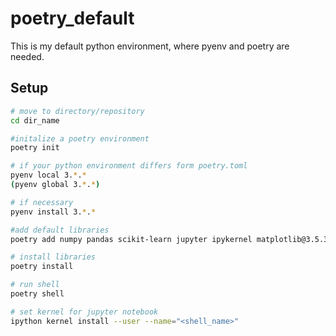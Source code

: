 # poetry_default
This is my default python environment, where pyenv and poetry are needed.

## Setup
```bash
# move to directory/repository 
cd dir_name

#initalize a poetry environment
poetry init 

# if your python environment differs form poetry.toml
pyenv local 3.*.*
(pyenv global 3.*.*)

# if necessary  
pyenv install 3.*.*

#add default libraries
poetry add numpy pandas scikit-learn jupyter ipykernel matplotlib@3.5.3 seaborn argparse importlib black tqdm dill (scipy)

# install libraries
poetry install

# run shell
poetry shell

# set kernel for jupyter notebook
ipython kernel install --user --name="<shell_name>" 
```

